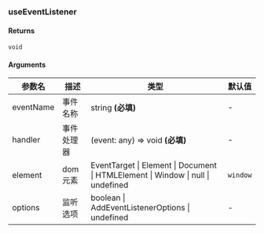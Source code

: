 ### useEventListener

#### Returns
`void`

#### Arguments
|参数名|描述|类型|默认值|
|---|---|---|---|
|eventName|事件名称|string  **(必填)**|-|
|handler|事件处理器|(event: any) => void  **(必填)**|-|
|element|dom元素|EventTarget \| Element \| Document \| HTMLElement \| Window \| null \| undefined |``window``|
|options|监听选项|boolean \| AddEventListenerOptions \| undefined |-|